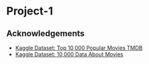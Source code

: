 # Project-1

## Acknowledgements

 - [Kaggle Dataset: Top 10,000 Popular Movies TMDB](https://www.kaggle.com/datasets/ursmaheshj/top-10000-popular-movies-tmdb-05-2023)
 - [Kaggle Dataset: 10,000 Data About Movies](https://www.kaggle.com/datasets/willianoliveiragibin/10000-data-about-movies-1915-2023)
